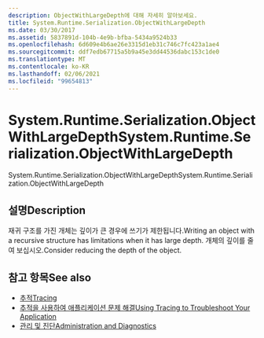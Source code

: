 ```yaml
---
description: ObjectWithLargeDepth에 대해 자세히 알아보세요.
title: System.Runtime.Serialization.ObjectWithLargeDepth
ms.date: 03/30/2017
ms.assetid: 5837891d-104b-4e9b-bfba-5434a9524b33
ms.openlocfilehash: 6d609e4b6ae26e3315d1eb31c746c7fc423a1ae4
ms.sourcegitcommit: ddf7edb67715a5b9a45e3dd44536dabc153c1de0
ms.translationtype: MT
ms.contentlocale: ko-KR
ms.lasthandoff: 02/06/2021
ms.locfileid: "99654813"
---
```

# <a name="systemruntimeserializationobjectwithlargedepth"></a><span data-ttu-id="dbf64-103">System.Runtime.Serialization.ObjectWithLargeDepth</span><span class="sxs-lookup"><span data-stu-id="dbf64-103">System.Runtime.Serialization.ObjectWithLargeDepth</span></span>

<span data-ttu-id="dbf64-104">System.Runtime.Serialization.ObjectWithLargeDepth</span><span class="sxs-lookup"><span data-stu-id="dbf64-104">System.Runtime.Serialization.ObjectWithLargeDepth</span></span>  
  
## <a name="description"></a><span data-ttu-id="dbf64-105">설명</span><span class="sxs-lookup"><span data-stu-id="dbf64-105">Description</span></span>  

 <span data-ttu-id="dbf64-106">재귀 구조를 가진 개체는 깊이가 큰 경우에 쓰기가 제한됩니다.</span><span class="sxs-lookup"><span data-stu-id="dbf64-106">Writing an object with a recursive structure has limitations when it has large depth.</span></span> <span data-ttu-id="dbf64-107">개체의 깊이를 줄여 보십시오.</span><span class="sxs-lookup"><span data-stu-id="dbf64-107">Consider reducing the depth of the object.</span></span>  
  
## <a name="see-also"></a><span data-ttu-id="dbf64-108">참고 항목</span><span class="sxs-lookup"><span data-stu-id="dbf64-108">See also</span></span>

- [<span data-ttu-id="dbf64-109">추적</span><span class="sxs-lookup"><span data-stu-id="dbf64-109">Tracing</span></span>](index.md)
- [<span data-ttu-id="dbf64-110">추적을 사용하여 애플리케이션 문제 해결</span><span class="sxs-lookup"><span data-stu-id="dbf64-110">Using Tracing to Troubleshoot Your Application</span></span>](using-tracing-to-troubleshoot-your-application.md)
- [<span data-ttu-id="dbf64-111">관리 및 진단</span><span class="sxs-lookup"><span data-stu-id="dbf64-111">Administration and Diagnostics</span></span>](../index.md)
